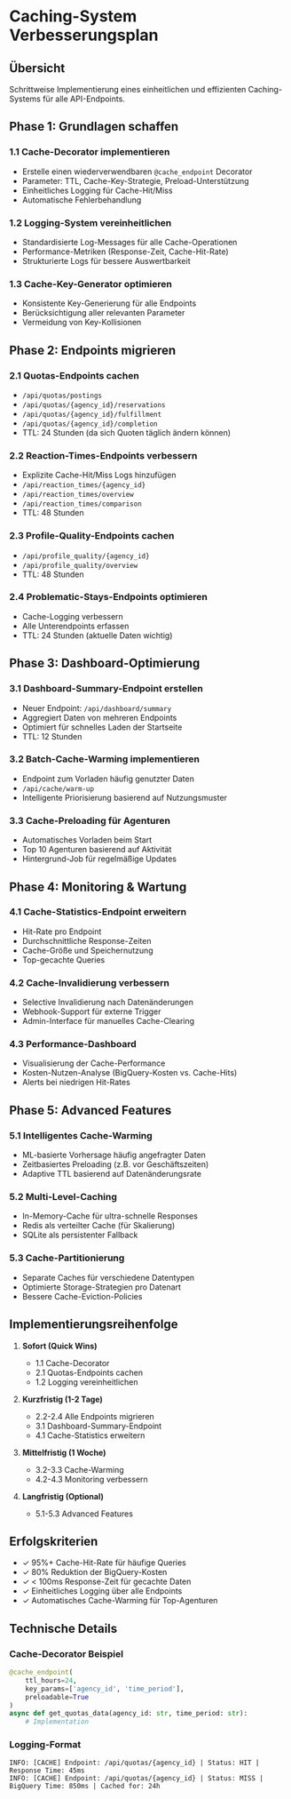 # Caching-System Verbesserungsplan

## Übersicht
Schrittweise Implementierung eines einheitlichen und effizienten Caching-Systems für alle API-Endpoints.

## Phase 1: Grundlagen schaffen

### 1.1 Cache-Decorator implementieren
- Erstelle einen wiederverwendbaren `@cache_endpoint` Decorator
- Parameter: TTL, Cache-Key-Strategie, Preload-Unterstützung
- Einheitliches Logging für Cache-Hit/Miss
- Automatische Fehlerbehandlung

### 1.2 Logging-System vereinheitlichen
- Standardisierte Log-Messages für alle Cache-Operationen
- Performance-Metriken (Response-Zeit, Cache-Hit-Rate)
- Strukturierte Logs für bessere Auswertbarkeit

### 1.3 Cache-Key-Generator optimieren
- Konsistente Key-Generierung für alle Endpoints
- Berücksichtigung aller relevanten Parameter
- Vermeidung von Key-Kollisionen

## Phase 2: Endpoints migrieren

### 2.1 Quotas-Endpoints cachen
- `/api/quotas/postings`
- `/api/quotas/{agency_id}/reservations`
- `/api/quotas/{agency_id}/fulfillment`
- `/api/quotas/{agency_id}/completion`
- TTL: 24 Stunden (da sich Quoten täglich ändern können)

### 2.2 Reaction-Times-Endpoints verbessern
- Explizite Cache-Hit/Miss Logs hinzufügen
- `/api/reaction_times/{agency_id}`
- `/api/reaction_times/overview`
- `/api/reaction_times/comparison`
- TTL: 48 Stunden

### 2.3 Profile-Quality-Endpoints cachen
- `/api/profile_quality/{agency_id}`
- `/api/profile_quality/overview`
- TTL: 48 Stunden

### 2.4 Problematic-Stays-Endpoints optimieren
- Cache-Logging verbessern
- Alle Unterendpoints erfassen
- TTL: 24 Stunden (aktuelle Daten wichtig)

## Phase 3: Dashboard-Optimierung

### 3.1 Dashboard-Summary-Endpoint erstellen
- Neuer Endpoint: `/api/dashboard/summary`
- Aggregiert Daten von mehreren Endpoints
- Optimiert für schnelles Laden der Startseite
- TTL: 12 Stunden

### 3.2 Batch-Cache-Warming implementieren
- Endpoint zum Vorladen häufig genutzter Daten
- `/api/cache/warm-up`
- Intelligente Priorisierung basierend auf Nutzungsmuster

### 3.3 Cache-Preloading für Agenturen
- Automatisches Vorladen beim Start
- Top 10 Agenturen basierend auf Aktivität
- Hintergrund-Job für regelmäßige Updates

## Phase 4: Monitoring & Wartung

### 4.1 Cache-Statistics-Endpoint erweitern
- Hit-Rate pro Endpoint
- Durchschnittliche Response-Zeiten
- Cache-Größe und Speichernutzung
- Top-gecachte Queries

### 4.2 Cache-Invalidierung verbessern
- Selective Invalidierung nach Datenänderungen
- Webhook-Support für externe Trigger
- Admin-Interface für manuelles Cache-Clearing

### 4.3 Performance-Dashboard
- Visualisierung der Cache-Performance
- Kosten-Nutzen-Analyse (BigQuery-Kosten vs. Cache-Hits)
- Alerts bei niedrigen Hit-Rates

## Phase 5: Advanced Features

### 5.1 Intelligentes Cache-Warming
- ML-basierte Vorhersage häufig angefragter Daten
- Zeitbasiertes Preloading (z.B. vor Geschäftszeiten)
- Adaptive TTL basierend auf Datenänderungsrate

### 5.2 Multi-Level-Caching
- In-Memory-Cache für ultra-schnelle Responses
- Redis als verteilter Cache (für Skalierung)
- SQLite als persistenter Fallback

### 5.3 Cache-Partitionierung
- Separate Caches für verschiedene Datentypen
- Optimierte Storage-Strategien pro Datenart
- Bessere Cache-Eviction-Policies

## Implementierungsreihenfolge

1. **Sofort (Quick Wins)**
   - 1.1 Cache-Decorator
   - 2.1 Quotas-Endpoints cachen
   - 1.2 Logging vereinheitlichen

2. **Kurzfristig (1-2 Tage)**
   - 2.2-2.4 Alle Endpoints migrieren
   - 3.1 Dashboard-Summary-Endpoint
   - 4.1 Cache-Statistics erweitern

3. **Mittelfristig (1 Woche)**
   - 3.2-3.3 Cache-Warming
   - 4.2-4.3 Monitoring verbessern

4. **Langfristig (Optional)**
   - 5.1-5.3 Advanced Features

## Erfolgskriterien

- ✓ 95%+ Cache-Hit-Rate für häufige Queries
- ✓ 80% Reduktion der BigQuery-Kosten
- ✓ < 100ms Response-Zeit für gecachte Daten
- ✓ Einheitliches Logging über alle Endpoints
- ✓ Automatisches Cache-Warming für Top-Agenturen

## Technische Details

### Cache-Decorator Beispiel
```python
@cache_endpoint(
    ttl_hours=24,
    key_params=['agency_id', 'time_period'],
    preloadable=True
)
async def get_quotas_data(agency_id: str, time_period: str):
    # Implementation
```

### Logging-Format
```
INFO: [CACHE] Endpoint: /api/quotas/{agency_id} | Status: HIT | Response Time: 45ms
INFO: [CACHE] Endpoint: /api/quotas/{agency_id} | Status: MISS | BigQuery Time: 850ms | Cached for: 24h
```